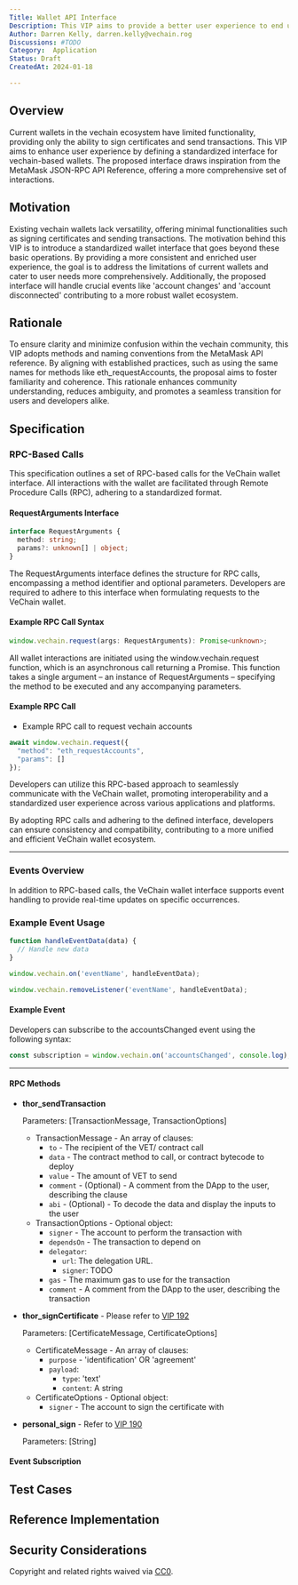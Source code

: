 ```yaml
---
Title: Wallet API Interface
Description: This VIP aims to provide a better user experience to end users by defining a standard interface for vechain based wallets
Author: Darren Kelly, darren.kelly@vechain.rog
Discussions: #TODO
Category:  Application
Status: Draft
CreatedAt: 2024-01-18

---
```


## Overview

Current wallets in the vechain ecosystem have limited functionality, providing only the ability to sign certificates and send transactions. This VIP aims to enhance user experience by defining a standardized interface for vechain-based wallets. The proposed interface draws inspiration from the MetaMask JSON-RPC API Reference, offering a more comprehensive set of interactions.

## Motivation

Existing vechain wallets lack versatility, offering minimal functionalities such as signing certificates and sending transactions. The motivation behind this VIP is to introduce a standardized wallet interface that goes beyond these basic operations. By providing a more consistent and enriched user experience, the goal is to address the limitations of current wallets and cater to user needs more comprehensively. Additionally, the proposed interface will handle crucial events like 'account changes' and 'account disconnected' contributing to a more robust wallet ecosystem.

## Rationale

To ensure clarity and minimize confusion within the vechain community, this VIP adopts methods and naming conventions from the MetaMask API reference. By aligning with established practices, such as using the same names for methods like eth_requestAccounts, the proposal aims to foster familiarity and coherence. This rationale enhances community understanding, reduces ambiguity, and promotes a seamless transition for users and developers alike.

## Specification

### RPC-Based Calls

This specification outlines a set of RPC-based calls for the VeChain wallet interface. All interactions with the wallet are facilitated through Remote Procedure Calls (RPC), adhering to a standardized format.

#### RequestArguments Interface

```typescript
interface RequestArguments {
  method: string;
  params?: unknown[] | object;
}
```

The RequestArguments interface defines the structure for RPC calls, encompassing a method identifier and optional parameters. Developers are required to adhere to this interface when formulating requests to the VeChain wallet.

#### Example RPC Call Syntax

```typescript
window.vechain.request(args: RequestArguments): Promise<unknown>;
```

All wallet interactions are initiated using the window.vechain.request function, which is an asynchronous call returning a Promise. This function takes a single argument – an instance of RequestArguments – specifying the method to be executed and any accompanying parameters.

#### Example RPC Call

- Example RPC call to request vechain accounts

```typescript
await window.vechain.request({
  "method": "eth_requestAccounts",
  "params": []
});
```

Developers can utilize this RPC-based approach to seamlessly communicate with the VeChain wallet, promoting interoperability and a standardized user experience across various applications and platforms.

By adopting RPC calls and adhering to the defined interface, developers can ensure consistency and compatibility, contributing to a more unified and efficient VeChain wallet ecosystem.

___

### Events Overview

In addition to RPC-based calls, the VeChain wallet interface supports event handling to provide real-time updates on specific occurrences.

### Example Event Usage

```typescript
function handleEventData(data) {
  // Handle new data
}

window.vechain.on('eventName', handleEventData);

window.vechain.removeListener('eventName', handleEventData);
```

#### Example Event

Developers can subscribe to the accountsChanged event using the following syntax:

```typescript
const subscription = window.vechain.on('accountsChanged', console.log);
```

___

#### RPC Methods

- **thor_sendTransaction**

    Parameters: [TransactionMessage, TransactionOptions]

    - TransactionMessage - An array of clauses:
        - `to` - The recipient of the VET/ contract call
        - `data` - The contract method to call, or contract bytecode to deploy
        - `value` - The amount of VET to send
        - `comment` - (Optional) - A comment from the DApp to the user, describing the clause
        - `abi` - (Optional) - To decode the data and display the inputs to the user
    - TransactionOptions - Optional object:
        - `signer` - The account to perform the transaction with
        - `dependsOn` - The transaction to depend on
        - `delegator`:
            - `url`: The delegation URL.
            - `signer`: TODO
        - `gas` - The maximum gas to use for the transaction
        - `comment` - A comment from the DApp to the user, describing the transaction

- **thor_signCertificate** - Please refer to [VIP 192](./VIP-192.md)

    Parameters: [CertificateMessage, CertificateOptions]

    - CertificateMessage - An array of clauses:
        - `purpose` - 'identification' OR 'agreement'
        - `payload`:
            - `type`: 'text'
            - `content`: A string
    - CertificateOptions - Optional object:
        - `signer` - The account to sign the certificate with

- **personal_sign** - Refer to [VIP 190](./VIP-190.md)

    Parameters: [String]

#### Event Subscription

## Test Cases
  
<!--
  This section is optional for non-Core VIPs.

  The Test Cases section should include expected input/output pairs, but may include a succinct set of executable tests. It should not include project build files. No new requirements may be be introduced here (meaning an implementation following only the Specification section should pass all tests here.)
  
  If the test suite is too large to reasonably be included inline, then consider adding it as one or more files in `../assets/vip-####/`. External links will not be allowed

  TODO: Remove this comment before submitting
-->
  
## Reference Implementation
  
<!--
  This section is optional.

  The Reference Implementation section should include a minimal implementation that assists in understanding or implementing this specification. It should not include project build files. The reference implementation is not a replacement for the Specification section, and the proposal should still be understandable without it.
  
  If the reference implementation is too large to reasonably be included inline, then consider adding it as one or more files in `../assets/vip-####/`. External links will not be allowed.

  TODO: Remove this comment before submitting
-->
  
## Security Considerations

<!--
  All VIPs must contain a section that discusses the security implications/considerations relevant to the proposed change. Include information that might be important for security discussions, surfaces risks and can be used throughout the life cycle of the proposal. For example, include security-relevant design decisions, concerns, important discussions, implementation-specific guidance and pitfalls, an outline of threats and risks and how they are being addressed. VIP submissions missing the "Security Considerations" section will be rejected. An VIP cannot proceed to status "Final" without a Security Considerations discussion deemed sufficient by the reviewers.

  The current placeholder is acceptable for a draft.

  TODO: Remove this comment before submitting
-->


Copyright and related rights waived via [CC0](./LICENSE.md).
